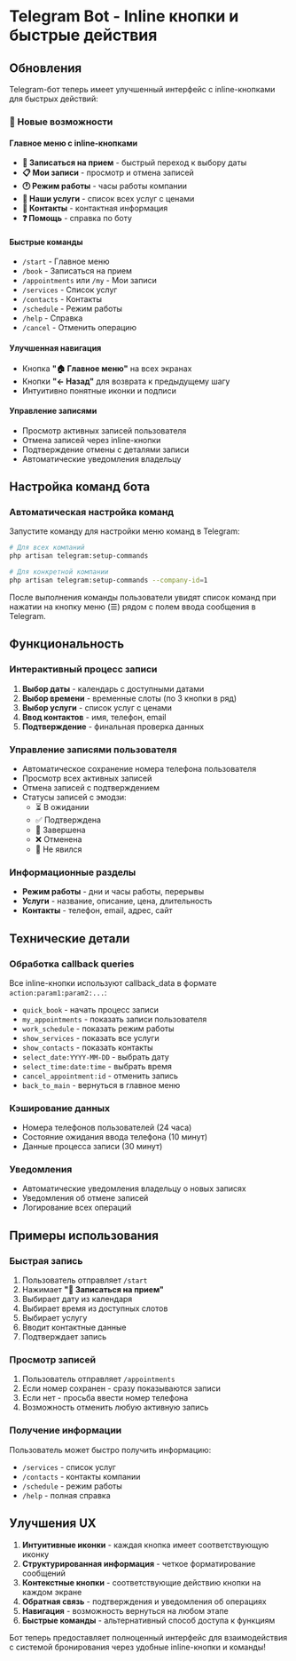 # Telegram Bot - Inline кнопки и быстрые действия

## Обновления

Telegram-бот теперь имеет улучшенный интерфейс с inline-кнопками для быстрых действий:

### 🚀 Новые возможности

#### Главное меню с inline-кнопками
- **📅 Записаться на прием** - быстрый переход к выбору даты
- **📋 Мои записи** - просмотр и отмена записей
- **🕐 Режим работы** - часы работы компании
- **💼 Наши услуги** - список всех услуг с ценами
- **📍 Контакты** - контактная информация
- **❓ Помощь** - справка по боту

#### Быстрые команды
- `/start` - Главное меню
- `/book` - Записаться на прием
- `/appointments` или `/my` - Мои записи
- `/services` - Список услуг
- `/contacts` - Контакты
- `/schedule` - Режим работы
- `/help` - Справка
- `/cancel` - Отменить операцию

#### Улучшенная навигация
- Кнопка **"🏠 Главное меню"** на всех экранах
- Кнопки **"← Назад"** для возврата к предыдущему шагу
- Интуитивно понятные иконки и подписи

#### Управление записями
- Просмотр активных записей пользователя
- Отмена записей через inline-кнопки
- Подтверждение отмены с деталями записи
- Автоматические уведомления владельцу

## Настройка команд бота

### Автоматическая настройка команд
Запустите команду для настройки меню команд в Telegram:

```bash
# Для всех компаний
php artisan telegram:setup-commands

# Для конкретной компании
php artisan telegram:setup-commands --company-id=1
```

После выполнения команды пользователи увидят список команд при нажатии на кнопку меню (☰) рядом с полем ввода сообщения в Telegram.

## Функциональность

### Интерактивный процесс записи
1. **Выбор даты** - календарь с доступными датами
2. **Выбор времени** - временные слоты (по 3 кнопки в ряд)
3. **Выбор услуги** - список услуг с ценами
4. **Ввод контактов** - имя, телефон, email
5. **Подтверждение** - финальная проверка данных

### Управление записями пользователя
- Автоматическое сохранение номера телефона пользователя
- Просмотр всех активных записей
- Отмена записей с подтверждением
- Статусы записей с эмодзи:
  - ⏳ В ожидании
  - ✅ Подтверждена
  - 🏁 Завершена
  - ❌ Отменена
  - 👻 Не явился

### Информационные разделы
- **Режим работы** - дни и часы работы, перерывы
- **Услуги** - название, описание, цена, длительность
- **Контакты** - телефон, email, адрес, сайт

## Технические детали

### Обработка callback queries
Все inline-кнопки используют callback_data в формате `action:param1:param2:...`:
- `quick_book` - начать процесс записи
- `my_appointments` - показать записи пользователя
- `work_schedule` - показать режим работы
- `show_services` - показать все услуги
- `show_contacts` - показать контакты
- `select_date:YYYY-MM-DD` - выбрать дату
- `select_time:date:time` - выбрать время
- `cancel_appointment:id` - отменить запись
- `back_to_main` - вернуться в главное меню

### Кэширование данных
- Номера телефонов пользователей (24 часа)
- Состояние ожидания ввода телефона (10 минут)
- Данные процесса записи (30 минут)

### Уведомления
- Автоматические уведомления владельцу о новых записях
- Уведомления об отмене записей
- Логирование всех операций

## Примеры использования

### Быстрая запись
1. Пользователь отправляет `/start`
2. Нажимает **"📅 Записаться на прием"**
3. Выбирает дату из календаря
4. Выбирает время из доступных слотов
5. Выбирает услугу
6. Вводит контактные данные
7. Подтверждает запись

### Просмотр записей
1. Пользователь отправляет `/appointments`
2. Если номер сохранен - сразу показываются записи
3. Если нет - просьба ввести номер телефона
4. Возможность отменить любую активную запись

### Получение информации
Пользователь может быстро получить информацию:
- `/services` - список услуг
- `/contacts` - контакты компании
- `/schedule` - режим работы
- `/help` - полная справка

## Улучшения UX

1. **Интуитивные иконки** - каждая кнопка имеет соответствующую иконку
2. **Структурированная информация** - четкое форматирование сообщений
3. **Контекстные кнопки** - соответствующие действию кнопки на каждом экране
4. **Обратная связь** - подтверждения и уведомления об операциях
5. **Навигация** - возможность вернуться на любом этапе
6. **Быстрые команды** - альтернативный способ доступа к функциям

Бот теперь предоставляет полноценный интерфейс для взаимодействия с системой бронирования через удобные inline-кнопки и команды!

